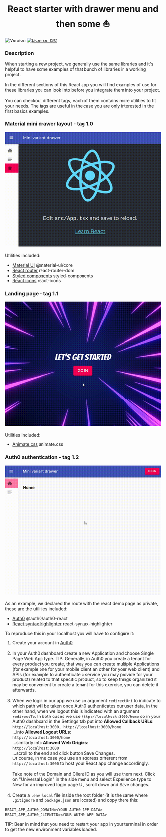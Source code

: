 <h1 align="center">React starter with drawer menu and then some ⛵</h1>
<p>
  <img alt="Version" src="https://img.shields.io/badge/version-1.0.0-blue.svg?cacheSeconds=2592000" />
  <a href="#" target="_blank">
    <img alt="License: ISC" src="https://img.shields.io/badge/License-ISC-yellow.svg" />
  </a>
</p>

### Description

When starting a new project, we generally use the same libraries and it's helpful to have some examples of that bunch of libraries in a working project.<br /><br />
In the different sections of this React app you will find examples of use for these libraries you can look into before you integrate them into your project.<br /><br />
You can checkout different tags, each of them contains more utilities to fit your needs. The tags are useful in the case you are only interested in the first basics examples. 
### Material mini drawer layout - tag 1.0<br />
![tag 1.0](./demo/tag1.gif)<br /><br />
Utilities included:
* [Material UI](https://material-ui.com) @material-ui/core
* [React router](https://reactrouter.com/web) react-router-dom
* [Styled components](https://styled-components.com) styled-components
* [React icons](https://react-icons.netlify.com) react-icons

### Landing page - tag 1.1<br />
![tag 1.1](./demo/tag1.1.gif)<br /><br />
Utilities included:
* [Animate.css](https://animate.style) animate.css

### Auth0 authentication - tag 1.2<br />
![tag 1.1](./demo/tag1.2.gif)<br /><br />
As an example, we declared the route with the react demo page as private, these are the utilities included:
* [Auth0](https://auth0.com) @auth0/auth0-react
* [React syntax highlighter](https://github.com/react-syntax-highlighter/react-syntax-highlighter) react-syntax-highlighter

To reproduce this in your localhost you will have to configure it:
1. Create your account in [Auth0](https://auth0.com)<br /><br />
1. In your Auth0 dashboard create a new Application and choose Single Page Web App type. TIP: Generally, in Auth0 you create a tenant for every product you create, that way you can create multiple Applications (for example one for your mobile client an other for your web client) and APIs (for example to authenticate a service you may provide for your product) related to that specific product, so to keep things organized it may be convenient to create a tenant for this exercise, you can delete it afterwards.<br /><br />
1. When we login in our app we use an argument `redirectUri` to indicate to which path will be taken once Auth0 authenticates our user data, in the other hand, 
when we logout this is indicated with an argument `redirectTo`. In both cases we use `http://localhost:3000/home` so in your Auth0 dashboard in the Settings tab put into **Allowed Callback URLs**:<br />
 `http://localhost:3000, http://localhost:3000/home`<br />
 ...into **Allowed Logout URLs**:<br />
 `http://localhost:3000/home`<br />
 ...similarly into **Allowed Web Origins**:<br /> 
  `http://localhost:3000`<br />
  ...scroll to the end and click button Save Changes.<br />
Of course, in the case you use an address different from `http://localhost:3000` to host your React app change accordingly.<br />  
Take note of the Domain and Client ID as you will use them next. Click on "Universal Login" in the side menu and select Experience type to New for an improved login page UI, scroll down and Save changes.<br /><br />
1. Create a `.env.local` file inside the root folder (it is the same where `.gitignore` and `package.json` are located) and copy there this:<br />
```shell script
REACT_APP_AUTH0_DOMAIN=<YOUR AUTH0 APP DATA>
REACT_APP_AUTH0_CLIENTID=<YOUR AUTH0 APP DATA>
```
TIP: Bear in mind that you need to restart your app in your terminal in order to get the new environment variables loaded.
